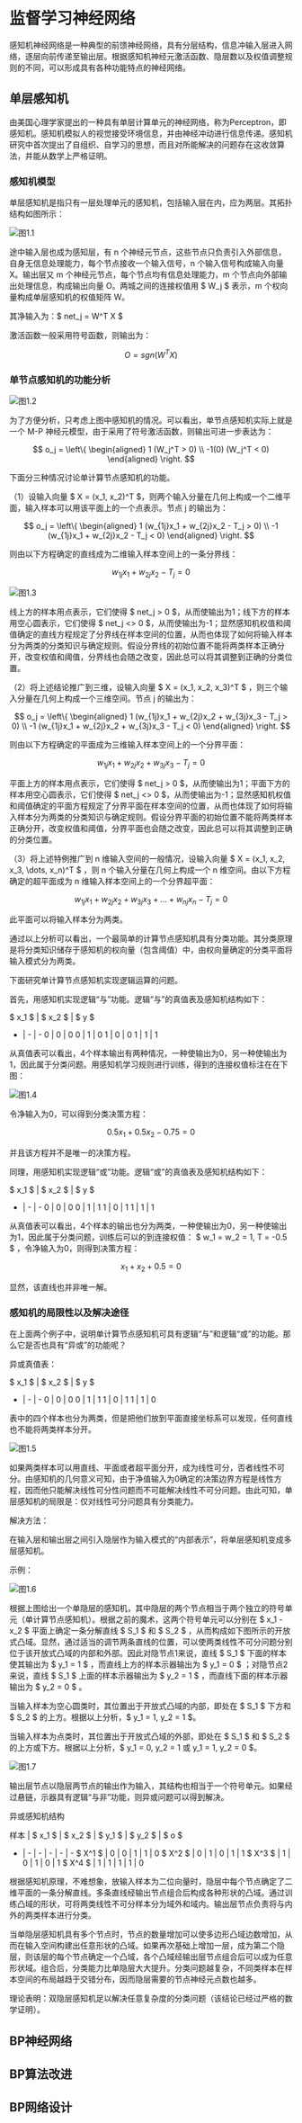 # 监督学习神经网络

感知机神经网络是一种典型的前馈神经网络，具有分层结构，信息冲输入层进入网络，逐层向前传递至输出层。根据感知机神经元激活函数、隐层数以及权值调整规则的不同，可以形成具有各种功能特点的神经网络。

## 单层感知机

由美国心理学家提出的一种具有单层计算单元的神经网络，称为Perceptron，即感知机。感知机模拟人的视觉接受环境信息，并由神经冲动进行信息传递。感知机研究中首次提出了自组织、自学习的思想，而且对所能解决的问题存在这收敛算法，并能从数学上严格证明。

### 感知机模型

单层感知机是指只有一层处理单元的感知机，包括输入层在内，应为两层。其拓扑结构如图所示：

![图1.1](../assets/img/20190930/1.1.PNG)

途中输入层也成为感知层，有 n 个神经元节点，这些节点只负责引入外部信息，自身无信息处理能力，每个节点接收一个输入信号，n 个输入信号构成输入向量 X。输出层又 m 个神经元节点，每个节点均有信息处理能力，m 个节点向外部输出处理信息，构成输出向量 O。两城之间的连接权值用 $ W_j $ 表示，m 个权向量构成单层感知机的权值矩阵 W。

其净输入为：$ net_j = W^T X $

激活函数一般采用符号函数，则输出为：

$$ O = sgn(W^T X) $$

### 单节点感知机的功能分析

![图1.2](../assets/img/20190930/1.2.PNG)

为了方便分析，只考虑上图中感知机的情况。可以看出，单节点感知机实际上就是一个 M-P 神经元模型，由于采用了符号激活函数，则输出可进一步表达为：

$$ o_j = \left\{
\begin{aligned}
1  (W_j^T > 0) \\
-1(0)  (W_j^T < 0)
\end{aligned}
\right. $$

下面分三种情况讨论单计算节点感知机的功能。

（1）设输入向量 $ X = (x_1, x_2)^T $，则两个输入分量在几何上构成一个二维平面，输入样本可以用该平面上的一个点表示。节点 j 的输出为：

$$ o_j = \left\{
\begin{aligned}
1  (w_{1j}x_1 + w_{2j}x_2 - T_j > 0) \\
-1 (w_{1j}x_1 + w_{2j}x_2 - T_j < 0)
\end{aligned}
\right. $$

则由以下方程确定的直线成为二维输入样本空间上的一条分界线：

$$ w_{1j}x_1 + w_{2j}x_2 - T_j = 0 $$

![图1.3](../assets/img/20190930/1.3.PNG)

线上方的样本用点表示，它们使得 $ net_j > 0 $，从而使输出为1；线下方的样本用空心圆表示，它们使得 $ net_j <> 0 $，从而使输出为-1；显然感知机权值和阈值确定的直线方程规定了分界线在样本空间的位置，从而也体现了如何将输入样本分为两类的分类知识与确定规则。假设分界线的初始位置不能将两类样本正确分开，改变权值和阈值，分界线也会随之改变，因此总可以将其调整到正确的分类位置。

（2）将上述结论推广到三维，设输入向量 $ X = (x_1, x_2, x_3)^T $ ，则三个输入分量在几何上构成一个三维空间。节点 j 的输出为：

$$ o_j = \left\{
\begin{aligned}
1  (w_{1j}x_1 + w_{2j}x_2 + w_{3j}x_3 - T_j > 0) \\
-1 (w_{1j}x_1 + w_{2j}x_2 + w_{3j}x_3 - T_j < 0)
\end{aligned}
\right. $$

则由以下方程确定的平面成为三维输入样本空间上的一个分界平面：

$$ w_{1j}x_1 + w_{2j}x_2 + w_{3j}x_3 - T_j = 0 $$

平面上方的样本用点表示，它们使得 $ net_j > 0 $，从而使输出为1；平面下方的样本用空心圆表示，它们使得 $ net_j <> 0 $，从而使输出为-1；显然感知机权值和阈值确定的平面方程规定了分界平面在样本空间的位置，从而也体现了如何将输入样本分为两类的分类知识与确定规则。假设分界平面的初始位置不能将两类样本正确分开，改变权值和阈值，分界平面也会随之改变，因此总可以将其调整到正确的分类位置。

（3）将上述特例推广到 n 维输入空间的一般情况，设输入向量 $ X = (x_1, x_2, x_3, \dots, x_n)^T $ ，则 n 个输入分量在几何上构成一个 n 维空间。由以下方程确定的超平面成为 n 维输入样本空间上的一个分界超平面：

$$ w_{1j}x_1 + w_{2j}x_2 + w_{3j}x_3 + \dots + w_{nj}x_n - T_j = 0 $$

此平面可以将输入样本分为两类。

通过以上分析可以看出，一个最简单的计算节点感知机具有分类功能。其分类原理是将分类知识储存于感知机的权向量（包含阈值）中，由权向量确定的分类平面将输入模式分为两类。

下面研究单计算节点感知机实现逻辑运算的问题。

首先，用感知机实现逻辑“与”功能。逻辑“与”的真值表及感知机结构如下：

$ x_1 $ | $ x_2 $ | $ y $
- | - | -
0 | 0 | 0
0 | 1 | 0
1 | 0 | 0
1 | 1 | 1

从真值表可以看出，4个样本输出有两种情况，一种使输出为0，另一种使输出为1，因此属于分类问题。用感知机学习规则进行训练，得到的连接权值标注在在下图：

![图1.4](../assets/img/20190930/1.4.PNG)

令净输入为0，可以得到分类决策方程：

$$ 0.5x_1 + 0.5x_2 - 0.75 = 0 $$

并且该方程并不是唯一的决策方程。

同理，用感知机实现逻辑“或”功能。逻辑“或”的真值表及感知机结构如下：

$ x_1 $ | $ x_2 $ | $ y $
- | - | -
0 | 0 | 0
0 | 1 | 1
1 | 0 | 1
1 | 1 | 1

从真值表可以看出，4个样本的输出也分为两类，一种使输出为0，另一种使输出为1，因此属于分类问题，训练后可以的到连接权值： $ w_1 = w_2 = 1, T = -0.5 $ ，令净输入为0，则得到决策方程：

$$ x_1 + x_2 + 0.5 = 0 $$

显然，该直线也并非唯一解。

### 感知机的局限性以及解决途径

在上面两个例子中，说明单计算节点感知机可具有逻辑“与”和逻辑“或”的功能。那么它是否也具有“异或”的功能呢？

异或真值表：

$ x_1 $ | $ x_2 $ | $ y $
- | - | -
0 | 0 | 0
0 | 1 | 1
1 | 0 | 1
1 | 1 | 0

表中的四个样本也分为两类，但是把他们放到平面直接坐标系可以发现，任何直线也不能将两类样本分开。

![图1.5](../assets/img/20190930/1.5.PNG)

如果两类样本可以用直线、平面或者超平面分开，成为线性可分，否者线性不可分。由感知机的几何意义可知，由于净值输入为0确定的决策边界方程是线性方程，因而他只能解决线性可分性问题而不可能解决线性不可分问题。由此可知，单层感知机的局限是：仅对线性可分问题具有分类能力。

解决方法：

在输入层和输出层之间引入隐层作为输入模式的“内部表示”，将单层感知机变成多层感知机。

示例：

![图1.6](../assets/img/20190930/1.6.PNG)

根据上图给出一个单隐层的感知机，其中隐层的两个节点相当于两个独立的符号单元（单计算节点感知机）。根据之前的魔术，这两个符号单元可以分别在 $ x_1 - x_2 $ 平面上确定一条分解直线 $ S_1 $ 和 $ S_2 $ ，从而构成如下图所示的开放式凸域。显然，通过适当的调节两条直线的位置，可以使两类线性不可分问题分别位于该开放式凸域的内部和外部。因此对隐节点1来说，直线 $ S_1 $ 下面的样本使其输出为 $ y_1 = 1 $ ，而直线上方的样本示器输出为 $ y_1 = 0 $ ；对隐节点2来说，直线 $ S_1 $ 上面的样本示器输出为 $ y_2 = 1 $ ，而直线下面的样本示器输出为 $ y_2 = 0 $ 。

当输入样本为空心圆类时，其位置出于开放式凸域的内部，即处在 $ S_1 $ 下方和 $ S_2 $ 的上方。根据以上分析，$ y_1 = 1, y_2 = 1 $。

当输入样本为点类时，其位置出于开放式凸域的外部，即处在 $ S_1 $ 和 $ S_2 $ 的上方或下方。根据以上分析，$ y_1 = 0, y_2 = 1 或 y_1 = 1, y_2 = 0 $。

![图1.7](../assets/img/20190930/1.7.PNG)

输出层节点以隐层两节点的输出作为输入，其结构也相当于一个符号单元。如果经过悬链，示器具有逻辑“与非”功能，则异或问题可以得到解决。

异或感知机结构

样本 | $ x_1 $ | $ x_2 $ | $ y_1 $ | $ y_2 $ | $ o $
- | - | - | - | - | -
$ X^1 $ | 0 | 0 | 1 | 1 | 0
$ X^2 $ | 0 | 1 | 0 | 1 | 1
$ X^3 $ | 1 | 0 | 1 | 0 | 1
$ X^4 $ | 1 | 1 | 1 | 1 | 0

根据感知机原理，不难想象，放输入样本为二位向量时，隐层中每个节点确定了二维平面的一条分解直线。多条直线经输出节点组合后构成各种形状的凸域。通过训练凸域的形状，可将两类线性不可分样本分为域外和域内。输出层节点负责将与内外的两类样本进行分类。

当单隐层感知机具有多个节点时，节点的数量增加可以使多边形凸域边数增加，从而在输入空间构建出任意形状的凸域。如果再次基础上增加一层，成为第二个隐层，则该层的每个节点确定一个凸域，各个凸域经输出层节点组合后可以成为任意形状域。组合后，分类能力比单隐层大大提升。分类问题越复杂，不同类样本在样本空间的布局越趋于交错分布，因而隐层需要的节点神经元点数也越多。

理论表明：双隐层感知机足以解决任意复杂度的分类问题（该结论已经过严格的数学证明）。

## BP神经网络

## BP算法改进

## BP网络设计
